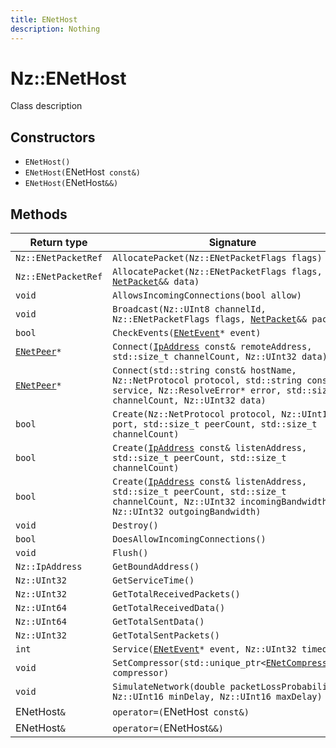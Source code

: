 ```yaml
---
title: ENetHost
description: Nothing
---
```


# Nz::ENetHost

Class description

## Constructors

- `ENetHost()`
- `ENetHost(`ENetHost` const&)`
- `ENetHost(`ENetHost`&&)`

## Methods

| Return type | Signature |
| ----------- | --------- |
| `Nz::ENetPacketRef` | `AllocatePacket(Nz::ENetPacketFlags flags)` |
| `Nz::ENetPacketRef` | `AllocatePacket(Nz::ENetPacketFlags flags, `[`NetPacket`](documentation/generated/Network/NetPacket.md)`&& data)` |
| `void` | `AllowsIncomingConnections(bool allow)` |
| `void` | `Broadcast(Nz::UInt8 channelId, Nz::ENetPacketFlags flags, `[`NetPacket`](documentation/generated/Network/NetPacket.md)`&& packet)` |
| `bool` | `CheckEvents(`[`ENetEvent`](documentation/generated/Network/ENetEvent.md)`* event)` |
| [`ENetPeer`](documentation/generated/Network/ENetPeer.md)`*` | `Connect(`[`IpAddress`](documentation/generated/Network/IpAddress.md)` const& remoteAddress, std::size_t channelCount, Nz::UInt32 data)` |
| [`ENetPeer`](documentation/generated/Network/ENetPeer.md)`*` | `Connect(std::string const& hostName, Nz::NetProtocol protocol, std::string const& service, Nz::ResolveError* error, std::size_t channelCount, Nz::UInt32 data)` |
| `bool` | `Create(Nz::NetProtocol protocol, Nz::UInt16 port, std::size_t peerCount, std::size_t channelCount)` |
| `bool` | `Create(`[`IpAddress`](documentation/generated/Network/IpAddress.md)` const& listenAddress, std::size_t peerCount, std::size_t channelCount)` |
| `bool` | `Create(`[`IpAddress`](documentation/generated/Network/IpAddress.md)` const& listenAddress, std::size_t peerCount, std::size_t channelCount, Nz::UInt32 incomingBandwidth, Nz::UInt32 outgoingBandwidth)` |
| `void` | `Destroy()` |
| `bool` | `DoesAllowIncomingConnections()` |
| `void` | `Flush()` |
| `Nz::IpAddress` | `GetBoundAddress()` |
| `Nz::UInt32` | `GetServiceTime()` |
| `Nz::UInt32` | `GetTotalReceivedPackets()` |
| `Nz::UInt64` | `GetTotalReceivedData()` |
| `Nz::UInt64` | `GetTotalSentData()` |
| `Nz::UInt32` | `GetTotalSentPackets()` |
| `int` | `Service(`[`ENetEvent`](documentation/generated/Network/ENetEvent.md)`* event, Nz::UInt32 timeout)` |
| `void` | `SetCompressor(std::unique_ptr<`[`ENetCompressor`](documentation/generated/Network/ENetCompressor.md)`>&& compressor)` |
| `void` | `SimulateNetwork(double packetLossProbability, Nz::UInt16 minDelay, Nz::UInt16 maxDelay)` |
| ENetHost`&` | `operator=(`ENetHost` const&)` |
| ENetHost`&` | `operator=(`ENetHost`&&)` |
